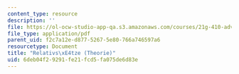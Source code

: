 ```yaml
---
content_type: resource
description: ''
file: https://ol-ocw-studio-app-qa.s3.amazonaws.com/courses/21g-410-advanced-german-professional-communication-spring-2017/6deb04f29291fe21fcd5fa075de6d83e_21G_410s17_W04_M09.pdf
file_type: application/pdf
parent_uid: f2c7a12e-d877-5267-5e80-766a746597a6
resourcetype: Document
title: "Relativs\xE4tze (Theorie)"
uid: 6deb04f2-9291-fe21-fcd5-fa075de6d83e
---
```

